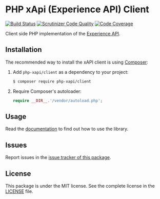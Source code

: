 PHP xApi (Experience API) Client
================================

[![Build Status](https://travis-ci.org/php-xapi/client.svg?branch=master)](https://travis-ci.org/php-xapi/client)
[![Scrutinizer Code Quality](https://scrutinizer-ci.com/g/php-xapi/client/badges/quality-score.png?b=master)](https://scrutinizer-ci.com/g/php-xapi/client/?branch=master)
[![Code Coverage](https://scrutinizer-ci.com/g/php-xapi/client/badges/coverage.png?b=master)](https://scrutinizer-ci.com/g/php-xapi/client/?branch=master)

Client side PHP implementation of the
[Experience API](https://github.com/adlnet/xAPI-Spec/blob/master/xAPI.md).

Installation
------------

The recommended way to install the xAPI client is using
[Composer](http://getcomposer.org/):

1. Add ``php-xapi/client`` as a dependency to your project:

    ```bash
    $ composer require php-xapi/client
    ```

1. Require Composer's autoloader:

   ``` php
   require __DIR__.'/vendor/autoload.php';
   ```

Usage
-----

Read the [documentation](doc/index.md) to find out how to use the library.

Issues
------

Report issues in the [issue tracker of this package](https://github.com/php-xapi/client/issues).

License
-------

This package is under the MIT license. See the complete license in the
[LICENSE](LICENSE) file.
